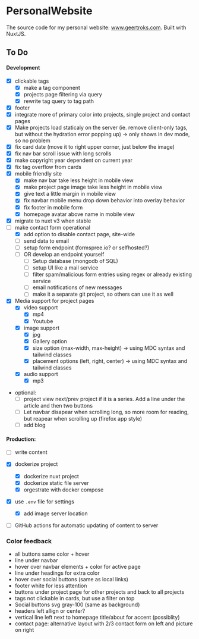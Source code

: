 # PersonalWebsite
The source code for my personal website: www.geertroks.com. Built with NuxtJS.

## To Do
#### Development
  - [x] clickable tags
    - [x] make a tag component
    - [x] projects page filtering via query
    - [x] rewrite tag query to tag path
  - [x] footer
  - [x] integrate more of primary color into projects, single project and contact pages
  - [x] Make projects load staticaly on the server (ie. remove client-only tags, but without the hydration error popping up) -> only shows in dev mode, so no problem
  - [x] fix card date (move it to right upper corner, just below the image)
  - [x] fix nav bar scroll issue with long scrolls 
  - [x] make copyright year dependent on current year
  - [x] fix tag overflow from cards
  - [x] mobile friendly site
    - [x] make nav bar take less height in mobile view
    - [x] make project page image take less height in mobile view
    - [x] give text a little margin in mobile view
    - [x] fix navbar mobile menu drop down behavior into overlay behavior
    - [x] fix footer in mobile form
    - [x] homepage avatar above name in mobile view
  - [x] migrate to nuxt v3 when stable
  - [ ] make contact form operational
    - [x] add option to disable contact page, site-wide
    - [ ] send data to email
    - [ ] setup form endpoint (formspree.io? or selfhosted?)
    - [ ] OR develop an endpoint yourself
      - [ ] Setup database (mongodb of SQL)
      - [ ] setup UI like a mail service
      - [ ] filter spam/malicious form entries using regex or already existing service
      - [ ] email notifications of new messages
      - [ ] make it a separate git project, so others can use it as well
  - [x] Media support for project pages
    - [x] video support
      - [x] mp4
      - [x] Youtube
    - [x] image support
      - [x] jpg
      - [x] Gallery option
      - [x] size option (max-width, max-height) -> using MDC syntax and tailwind classes
      - [x] placement options (left, right, center) -> using MDC syntax and tailwind classes
    - [x] audio support
      - [x] mp3

  - optional:
    - [ ] project view next/prev project if it is a series. Add a line under the article and then two buttons
    - [ ] Let navbar disapear when scrolling long, so more room for reading, but reapear when scrolling up (firefox app style)
    - [ ] add blog

#### Production:
  - [ ] write content
  - [x] dockerize project
    - [x] dockerize nuxt project
    - [x] dockerize static file server
    - [x] orgestrate with docker compose
  - [x] use `.env` file for settings
    - [x] add image server location
  - [ ] GitHub actions for automatic updating of content to server


### Color feedback
  - all buttons same color + hover
  - line under navbar
  - hover over navbar elements + color for active page
  - line under headings for extra color
  - hover over social buttons (same as local links)
  - footer white for less attention
  - buttons under project page for other projects and back to all projects
  - tags not clickable in cards, but use a filter on top
  - Social buttons svg gray-100 (same as background)
  - headers left allign or center?
  - vertical line left next to homepage title/about for accent  (possiblity)
  - contact page: alternative layout with 2/3 contact form on left and picture on right
